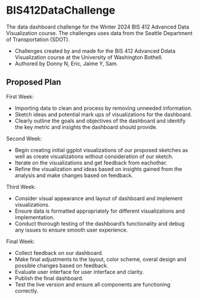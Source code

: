 # BIS412DataChallenge
The data dashboard challenge for the Winter 2024 BIS 412 Advanced Data Visualization course. The challenges uses data from the Seattle Department of Transportation (SDOT).
- Challenges created by and made for the BIS 412 Advanced Ddata Visualization course at the University of Washington Bothell.
- Authored by Donny N, Eric, Jaime Y, Sam.

## Proposed Plan
First Week:
- Importing data to clean and process by removing unneeded information.
- Sketch ideas and potential mark ups of visualizations for the dashboard.
- Clearly outline the goals and objectives of the dashboard and identify the key metric and insights the dashboard should provide.

Second Week:
- Begin creating initial ggplot visualizations of our proposed sketches as well as create visualizations without consideration of our sketch.
- Iterate on the visualizations and get feedback from eachother.
- Refine the visualization and ideas based on insights gained from the analysis and make changes based on feedback.

Third Week:
- Consider visual appearance and layout of dashboard and implement visualizations.
- Ensure data is formatted appropriately for different visualizations and implementation.
- Conduct thorough testing of the dashboard’s functionality and debug any issues to ensure smooth user experience.

Final Week:
- Collect feedback on our dashboard.
- Make final adjustments to the layout, color scheme, overal design and possible changes based on feedback.
- Evaluate user interface for user interface and clarity.
- Publish the final dashboard.
- Test the live version and ensure all components are functioning correctly.
